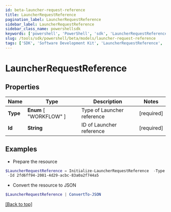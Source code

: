 ```yaml
---
id: beta-launcher-request-reference
title: LauncherRequestReference
pagination_label: LauncherRequestReference
sidebar_label: LauncherRequestReference
sidebar_class_name: powershellsdk
keywords: ['powershell', 'PowerShell', 'sdk', 'LauncherRequestReference', 'BetaLauncherRequestReference'] 
slug: /tools/sdk/powershell/beta/models/launcher-request-reference
tags: ['SDK', 'Software Development Kit', 'LauncherRequestReference', 'BetaLauncherRequestReference']
---
```



# LauncherRequestReference

## Properties

Name | Type | Description | Notes
------------ | ------------- | ------------- | -------------
**Type** |  **Enum** [  "WORKFLOW" ] | Type of Launcher reference | [required]
**Id** | **String** | ID of Launcher reference | [required]

## Examples

- Prepare the resource
```powershell
$LauncherRequestReference = Initialize-LauncherRequestReference  -Type WORKFLOW `
 -Id 2fd6ff94-2081-4d29-acbc-83a0a2f744a5
```

- Convert the resource to JSON
```powershell
$LauncherRequestReference | ConvertTo-JSON
```


[[Back to top]](#) 

